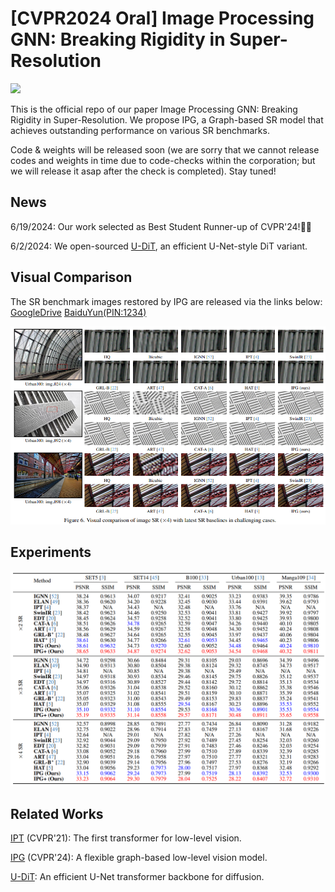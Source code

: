 # [CVPR2024 Oral] Image Processing GNN: Breaking Rigidity in Super-Resolution

<p align="left">
<a href="https://openaccess.thecvf.com/content/CVPR2024/html/Tian_Image_Processing_GNN_Breaking_Rigidity_in_Super-Resolution_CVPR_2024_paper.html" alt="arXiv">
    <img src="https://img.shields.io/badge/CVPR'24-Oral-b31b31b.svg?style=flat" /></a>
</p>
This is the official repo of our paper Image Processing GNN: Breaking Rigidity in Super-Resolution. We propose IPG, a Graph-based SR model that achieves outstanding performance on various SR benchmarks.

Code & weights will be released soon (we are sorry that we cannot release codes and weights in time due to code-checks within the corporation; but we will release it asap after the check is completed). Stay tuned!

## News

6/19/2024: Our work selected as Best Student Runner-up of CVPR'24!🎉🎉

6/2/2024: We open-sourced [U-DiT](https://github.com/YuchuanTian/U-DiT), an efficient U-Net-style DiT variant.

## Visual Comparison

The SR benchmark images restored by IPG are released via the links below: 
[GoogleDrive](https://drive.google.com/drive/folders/15Gz3LSbW2-O7ydrloKZnnMds5qjlCmLU?usp=sharing)    [BaiduYun(PIN:1234)](https://pan.baidu.com/s/1NDNipbWqcAFEorrB9YF3ig)

![visual_comparison](imgs/visual_comparison.png)

## Experiments

![experiments](imgs/experiments.png)

## Related Works

[IPT](https://arxiv.org/abs/2012.00364) (CVPR'21): The first transformer for low-level vision.

[IPG](https://openaccess.thecvf.com/content/CVPR2024/papers/Tian_Image_Processing_GNN_Breaking_Rigidity_in_Super-Resolution_CVPR_2024_paper.pdf) (CVPR'24): A flexible graph-based low-level vision model.

[U-DiT](https://arxiv.org/abs/2405.02730): An efficient U-Net transformer backbone for diffusion.

